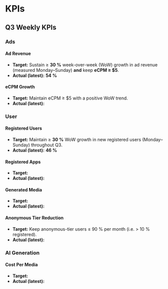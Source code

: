 # KPIs

## Q3 Weekly KPIs

### Ads

#### Ad Revenue
- **Target:** Sustain ≥ **30 %** week-over-week (WoW) growth in ad revenue (measured Monday–Sunday) **and** keep **eCPM ≥ $5**.
- **Actual (latest):** **54 %**

#### eCPM Growth
- **Target:** Maintain eCPM ≥ $5 with a positive WoW trend.
- **Actual (latest):** <!-- add value -->

### User

#### Registered Users
- **Target:** Maintain ≥ **30 %** WoW growth in new registered users (Monday–Sunday) throughout Q3.
- **Actual (latest):** **46 %**

#### Registered Apps
- **Target:** <!-- specify -->
- **Actual (latest):** <!-- add value -->

#### Generated Media
- **Target:** <!-- specify -->
- **Actual (latest):** <!-- add value -->

#### Anonymous Tier Reduction
- **Target:** Keep anonymous-tier users ≤ 90 % per month (i.e. > 10 % registered).
- **Actual (latest):** <!-- add value -->

### AI Generation

#### Cost Per Media
- **Target:** <!-- specify -->
- **Actual (latest):** <!-- add value -->